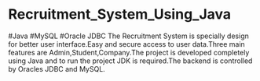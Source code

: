 # Recruitment_System_Using_Java
#Java
#MySQL
#Oracle JDBC
The Recruitment System is specially design for better user interface.Easy and secure access to user data.Three main features are Admin,Student,Company.The project is developed completely using Java and to run the project JDK is required.The backend is controlled by Oracles JDBC and MySQL.
